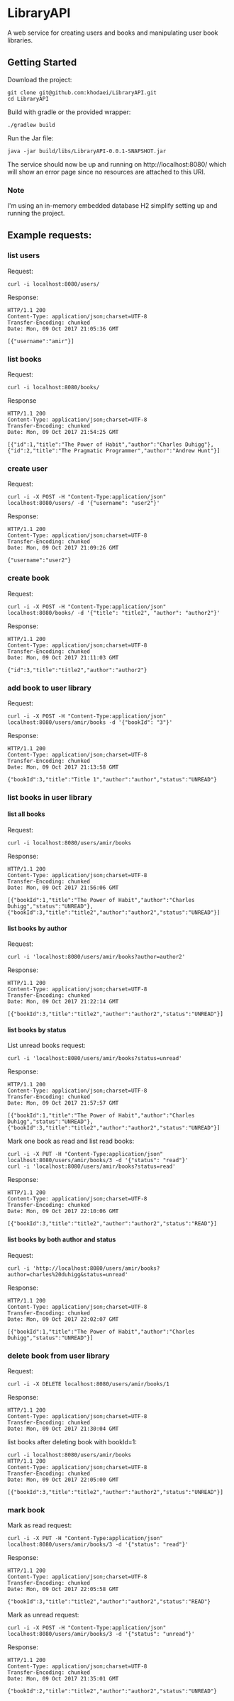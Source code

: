 # LibraryAPI
A web service for creating users and books and manipulating user book libraries.

## Getting Started
Download the project:
```
git clone git@github.com:khodaei/LibraryAPI.git
cd LibraryAPI
```
Build with gradle or the provided wrapper:
```
./gradlew build
```
Run the Jar file:
```
java -jar build/libs/LibraryAPI-0.0.1-SNAPSHOT.jar
```
The service should now be up and running on http://localhost:8080/ which will show an error page since no resources are attached to this URI.

### Note
I'm using an in-memory embedded database H2 simplify setting up and running the project.

## Example requests:

### list users
Request:
```
curl -i localhost:8080/users/
```
Response:
```
HTTP/1.1 200
Content-Type: application/json;charset=UTF-8
Transfer-Encoding: chunked
Date: Mon, 09 Oct 2017 21:05:36 GMT

[{"username":"amir"}]
```
### list books
Request:
```
curl -i localhost:8080/books/
```
Response
```
HTTP/1.1 200
Content-Type: application/json;charset=UTF-8
Transfer-Encoding: chunked
Date: Mon, 09 Oct 2017 21:54:25 GMT

[{"id":1,"title":"The Power of Habit","author":"Charles Duhigg"},{"id":2,"title":"The Pragmatic Programmer","author":"Andrew Hunt"}]
```
### create user 
Request:
```
curl -i -X POST -H "Content-Type:application/json" localhost:8080/users/ -d '{"username": "user2"}'
```
Response:
```
HTTP/1.1 200
Content-Type: application/json;charset=UTF-8
Transfer-Encoding: chunked
Date: Mon, 09 Oct 2017 21:09:26 GMT

{"username":"user2"}
```
### create book
Request:
```
curl -i -X POST -H "Content-Type:application/json" localhost:8080/books/ -d '{"title": "title2", "author": "author2"}'
```
Response:
```
HTTP/1.1 200
Content-Type: application/json;charset=UTF-8
Transfer-Encoding: chunked
Date: Mon, 09 Oct 2017 21:11:03 GMT

{"id":3,"title":"title2","author":"author2"}
```

### add book to user library
Request:
```
curl -i -X POST -H "Content-Type:application/json" localhost:8080/users/amir/books -d '{"bookId": "3"}'
```
Response:
```
HTTP/1.1 200
Content-Type: application/json;charset=UTF-8
Transfer-Encoding: chunked
Date: Mon, 09 Oct 2017 21:13:58 GMT

{"bookId":3,"title":"Title 1","author":"author","status":"UNREAD"}
```
### list books in user library
#### list all books
Request:
```
curl -i localhost:8080/users/amir/books
```
Response:
```
HTTP/1.1 200
Content-Type: application/json;charset=UTF-8
Transfer-Encoding: chunked
Date: Mon, 09 Oct 2017 21:56:06 GMT

[{"bookId":1,"title":"The Power of Habit","author":"Charles Duhigg","status":"UNREAD"},{"bookId":3,"title":"title2","author":"author2","status":"UNREAD"}]
```
#### list books by author
Request:
```
curl -i 'localhost:8080/users/amir/books?author=author2'
```
Response:
```
HTTP/1.1 200
Content-Type: application/json;charset=UTF-8
Transfer-Encoding: chunked
Date: Mon, 09 Oct 2017 21:22:14 GMT

[{"bookId":3,"title":"title2","author":"author2","status":"UNREAD"}]
```
#### list books by status
List unread books request:
```
curl -i 'localhost:8080/users/amir/books?status=unread'
```
Response:
```
HTTP/1.1 200
Content-Type: application/json;charset=UTF-8
Transfer-Encoding: chunked
Date: Mon, 09 Oct 2017 21:57:57 GMT

[{"bookId":1,"title":"The Power of Habit","author":"Charles Duhigg","status":"UNREAD"},{"bookId":3,"title":"title2","author":"author2","status":"UNREAD"}]
```
Mark one book as read and list read books:
```
curl -i -X PUT -H "Content-Type:application/json" localhost:8080/users/amir/books/3 -d '{"status": "read"}'
curl -i 'localhost:8080/users/amir/books?status=read'
```
Response: 
```
HTTP/1.1 200
Content-Type: application/json;charset=UTF-8
Transfer-Encoding: chunked
Date: Mon, 09 Oct 2017 22:10:06 GMT

[{"bookId":3,"title":"title2","author":"author2","status":"READ"}]
```
#### list books by both author and status
Request:
```
curl -i 'http://localhost:8080/users/amir/books?author=charles%20duhigg&status=unread'
```
Response:
```
HTTP/1.1 200
Content-Type: application/json;charset=UTF-8
Transfer-Encoding: chunked
Date: Mon, 09 Oct 2017 22:02:07 GMT

[{"bookId":1,"title":"The Power of Habit","author":"Charles Duhigg","status":"UNREAD"}]
```
### delete book from user library
Request:
```
curl -i -X DELETE localhost:8080/users/amir/books/1
```
Response:
```
HTTP/1.1 200
Content-Type: application/json;charset=UTF-8
Transfer-Encoding: chunked
Date: Mon, 09 Oct 2017 21:30:04 GMT
```
list books after deleting book with bookId=1:
```
curl -i localhost:8080/users/amir/books
HTTP/1.1 200
Content-Type: application/json;charset=UTF-8
Transfer-Encoding: chunked
Date: Mon, 09 Oct 2017 22:05:00 GMT

[{"bookId":3,"title":"title2","author":"author2","status":"UNREAD"}]
```
### mark book
Mark as read request:
```
curl -i -X PUT -H "Content-Type:application/json" localhost:8080/users/amir/books/3 -d '{"status": "read"}'
```
Response:
```
HTTP/1.1 200
Content-Type: application/json;charset=UTF-8
Transfer-Encoding: chunked
Date: Mon, 09 Oct 2017 22:05:58 GMT

{"bookId":3,"title":"title2","author":"author2","status":"READ"}
```
Mark as unread request:
```
curl -i -X POST -H "Content-Type:application/json" localhost:8080/users/amir/books/3 -d '{"status": "unread"}'
```
Response:
```
HTTP/1.1 200
Content-Type: application/json;charset=UTF-8
Transfer-Encoding: chunked
Date: Mon, 09 Oct 2017 21:35:01 GMT

{"bookId":2,"title":"title2","author":"author2","status":"UNREAD"}
```
